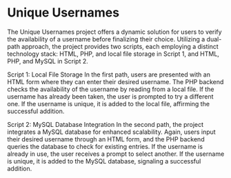 # Unique Usernames
The Unique Usernames project offers a dynamic solution for users to verify the availability of a username before finalizing their choice. Utilizing a dual-path approach, the project provides two scripts, each employing a distinct technology stack: HTML, PHP, and local file storage in Script 1, and HTML, PHP, and MySQL in Script 2.

Script 1: Local File Storage
In the first path, users are presented with an HTML form where they can enter their desired username. The PHP backend checks the availability of the username by reading from a local file. If the username has already been taken, the user is prompted to try a different one. If the username is unique, it is added to the local file, affirming the successful addition.

Script 2: MySQL Database Integration
In the second path, the project integrates a MySQL database for enhanced scalability. Again, users input their desired username through an HTML form, and the PHP backend queries the database to check for existing entries. If the username is already in use, the user receives a prompt to select another. If the username is unique, it is added to the MySQL database, signaling a successful addition.
